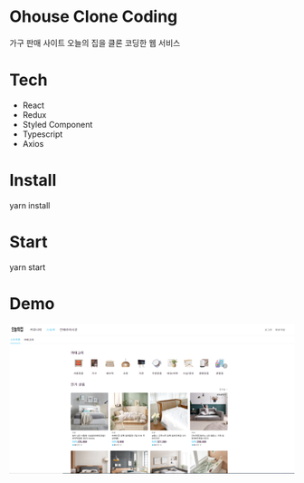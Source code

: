 # Ohouse Clone Coding

가구 판매 사이트 오늘의 집을 클론 코딩한 웹 서비스

# Tech

- React
- Redux
- Styled Component
- Typescript
- Axios

# Install

yarn install

# Start

yarn start

# Demo

![image](/images/home.PNG)
